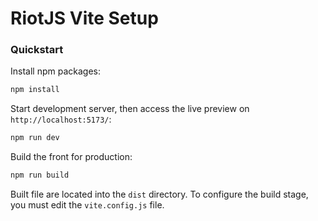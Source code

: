 # RiotJS Vite Setup

### Quickstart

Install npm packages:
```bash
npm install
```

Start development server, then access the live preview on `http://localhost:5173/`:
```bash
npm run dev
```

Build the front for production:
```bash
npm run build
```
Built file are located into the `dist` directory.
To configure the build stage, you must edit the `vite.config.js` file.

